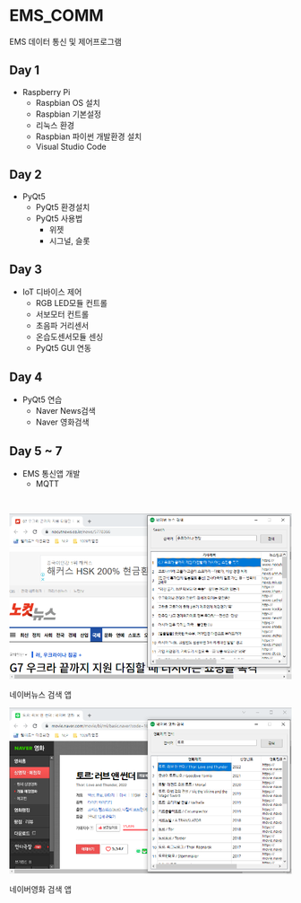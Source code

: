 # EMS_COMM
EMS 데이터 통신 및 제어프로그램

## Day 1
- Raspberry Pi
  - Raspbian OS 설치
  - Raspbian 기본설정
  - 리눅스 환경
  - Raspbian 파이썬 개발환경 설치
  - Visual Studio Code
  
## Day 2
- PyQt5 
  - PyQt5 환경설치
  - PyQt5 사용법  
    - 위젯
    - 시그널, 슬롯
    
## Day 3
- IoT 디바이스 제어
  - RGB LED모듈 컨트롤
  - 서보모터 컨트롤
  - 초음파 거리센서
  - 온습도센서모듈 센싱
  - PyQt5 GUI 연동
  
## Day 4
- PyQt5 연습
  - Naver News검색
  - Naver 영화검색
  
## Day 5 ~ 7
- EMS 통신앱 개발
  - MQTT
  
<br />

![네이버뉴스](https://raw.githubusercontent.com/hugoMGSung/ems_comm/main/capture/naver_news.png)

네이버뉴스 검색 앱

![네이버영화](https://raw.githubusercontent.com/hugoMGSung/ems_comm/main/capture/naver_movie.png)

네이버영화 검색 앱


